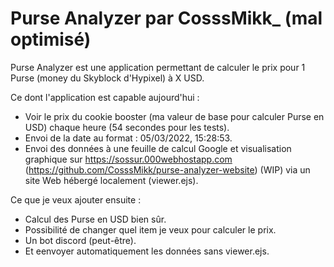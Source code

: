 # Purse Analyzer par CosssMikk_ (mal optimisé)

Purse Analyzer est une application permettant de calculer le prix pour 1 Purse (money du Skyblock d'Hypixel) à X USD.

Ce dont l'application est capable aujourd'hui :
- Voir le prix du cookie booster (ma valeur de base pour calculer Purse en USD) chaque heure (54 secondes pour les tests).
- Envoi de la date au format : 05/03/2022, 15:28:53.
- Envoi des données à une feuille de calcul Google et visualisation graphique sur https://sossur.000webhostapp.com (https://github.com/CosssMikk/purse-analyzer-website) (WIP) via un site Web hébergé localement (viewer.ejs).

Ce que je veux ajouter ensuite :
- Calcul des Purse en USD bien sûr.
- Possibilité de changer quel item je veux pour calculer le prix.
- Un bot discord (peut-être).
- Et eenvoyer automatiquement les données sans viewer.ejs.

